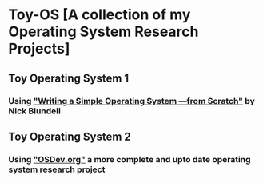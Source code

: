 # Toy-OS [A collection of my Operating System Research Projects]

## Toy Operating System 1

### Using ["Writing a Simple Operating System —from Scratch"](https://www.cs.bham.ac.uk/~exr/lectures/opsys/10_11/lectures/os-dev.pdf) by Nick Blundell

## Toy Operating System 2

### Using ["OSDev.org"](https://wiki.osdev.org/Expanded_Main_Page) a more complete and upto date operating system research project
